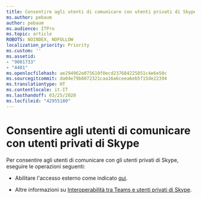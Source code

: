 ```yaml
---
title: Consentire agli utenti di comunicare con utenti privati di Skype
ms.author: pebaum
author: pebaum
ms.audience: ITPro
ms.topic: article
ROBOTS: NOINDEX, NOFOLLOW
localization_priority: Priority
ms.custom: ''
ms.assetid:
- "9001733"
- "4401"
ms.openlocfilehash: ae294962e075610f0ecd237684225851c4e6e50c
ms.sourcegitcommit: da04e79b6072321caa16a6ceea6eb5f15de22394
ms.translationtype: HT
ms.contentlocale: it-IT
ms.lasthandoff: 03/25/2020
ms.locfileid: "42955180"
---
```

# <a name="allow-your-users-to-communicate-with-skype-consumer-users"></a>Consentire agli utenti di comunicare con utenti privati di Skype

Per consentire agli utenti di comunicare con gli utenti privati di Skype, eseguire le operazioni seguenti:

- Abilitare l'accesso esterno come indicato [qui](https://docs.microsoft.com/microsoftteams/manage-external-access#allow-or-block-domains).

- Altre informazioni su [Interoperabilità tra Teams e utenti privati di Skype](https://docs.microsoft.com/microsoftteams/teams-skype-interop).
